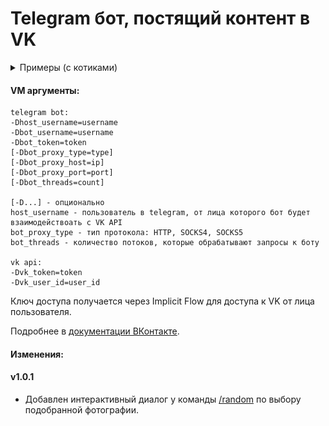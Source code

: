 # Telegram бот, постящий контент в VK

<details>
   <summary>Примеры (с котиками)</summary>
   
   ![make_post](images/make_post.png)
    
   ![post](images/post.png)
   
</details>

#### VM аргументы:

```` 
telegram bot:
-Dhost_username=username
-Dbot_username=username
-Dbot_token=token
[-Dbot_proxy_type=type]
[-Dbot_proxy_host=ip]
[-Dbot_proxy_port=port]
[-Dbot_threads=count]

[-D...] - опционально
host_username - пользователь в telegram, от лица которого бот будет взаимодействоать с VK API
bot_proxy_type - тип протокола: HTTP, SOCKS4, SOCKS5
bot_threads - количество потоков, которые обрабатывают запросы к боту

vk api:
-Dvk_token=token
-Dvk_user_id=user_id
````

Ключ доступа получается через Implicit Flow для доступа к VK от лица пользователя.

Подробнее в [документации ВКонтакте](https://vk.com/dev/manuals).

#### Изменения:
#### v1.0.1
* Добавлен интерактивный диалог у команды [/random](src/main/java/telegram/commands/RandomCommand.java) по выбору подобранной фотографии.